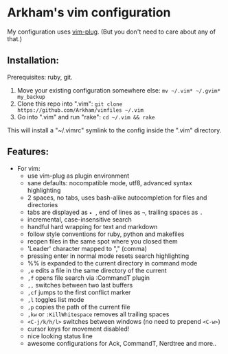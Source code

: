 Arkham's vim configuration
==========================

My configuration uses [vim-plug](https://github.com/junegunn/vim-plug).
(But you don't need to care about any of that.)

## Installation:

Prerequisites: ruby, git.

1. Move your existing configuration somewhere else:
   `mv ~/.vim* ~/.gvim* my_backup`
2. Clone this repo into ".vim":
   `git clone https://github.com/Arkham/vimfiles ~/.vim`
3. Go into ".vim" and run "rake":
   `cd ~/.vim && rake`

This will install a "~/.vimrc" symlink to the config inside the ".vim" directory.

## Features:

* For vim:
  - use vim-plug as plugin environment
  - sane defaults: nocompatible mode, utf8, advanced syntax highlighting
  - 2 spaces, no tabs, uses bash-alike autocompletion for files and directories
  - tabs are displayed as `▸ `, end of lines as `¬`, trailing spaces as `.`
  - incremental, case-insensitive search
  - handful hard wrapping for text and markdown
  - follow style conventions for ruby, python and makefiles
  - reopen files in the same spot where you closed them
  - 'Leader' character mapped to "," (comma)
  - pressing enter in normal mode resets search highlighting
  - %% is expanded to the current directory in command mode
  - `,e` edits a file in the same directory of the current
  - `,f` opens file search via :CommandT plugin
  - `,,` switches between two last buffers
  - `,cf` jumps to the first conflict marker
  - `,l` toggles list mode
  - `,p` copies the path of the current file
  - `,kw` or `:KillWhitespace` removes all trailing spaces
  - `<C-j/k/h/l>` switches between windows (no need to prepend `<C-w>`)
  - cursor keys for movement disabled!
  - nice looking status line
  - awesome configurations for Ack, CommandT, Nerdtree and more..
